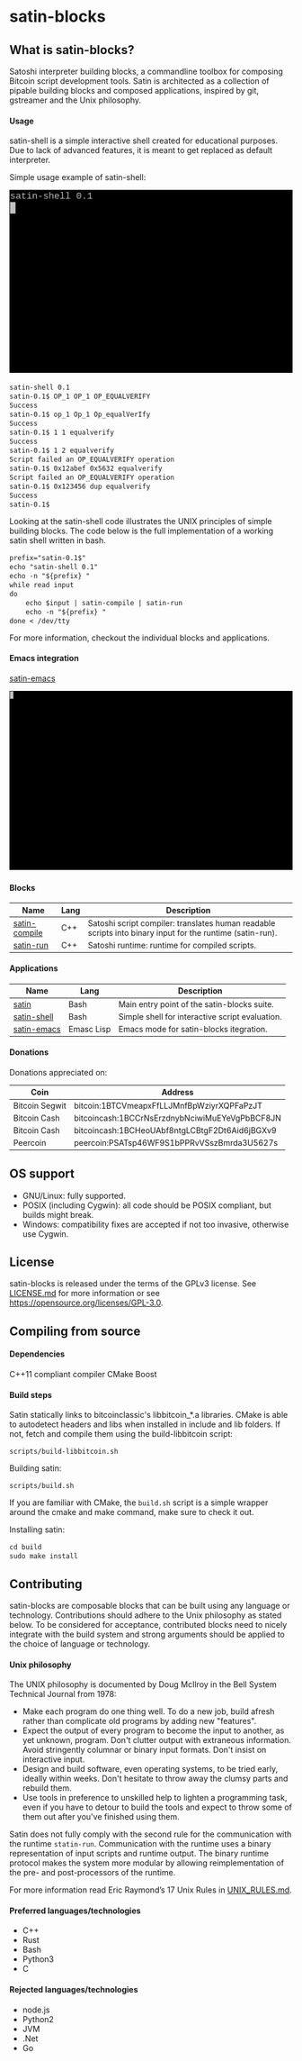 satin-blocks
============

What is satin-blocks?
--------------------

Satoshi interpreter building blocks, a commandline toolbox for composing Bitcoin script development tools.
Satin is architected as a collection of pipable building blocks and composed applications, inspired by git, gstreamer and the Unix philosophy.

#### Usage

satin-shell is a simple interactive shell created for educational purposes.
Due to lack of advanced features, it is meant to get replaced as default interpreter.

Simple usage example of satin-shell:

![satin-shell 0.1](docs/gifs/satin-shell.gif)

```
satin-shell 0.1
satin-0.1$ OP_1 OP_1 OP_EQUALVERIFY
Success
satin-0.1$ op_1 Op_1 Op_equalVerIfy
Success
satin-0.1$ 1 1 equalverify
Success
satin-0.1$ 1 2 equalverify
Script failed an OP_EQUALVERIFY operation
satin-0.1$ 0x12abef 0x5632 equalverify
Script failed an OP_EQUALVERIFY operation
satin-0.1$ 0x123456 dup equalverify
Success
satin-0.1$
```

Looking at the satin-shell code illustrates the UNIX principles of simple building blocks.
The code below is the full implementation of a working satin shell written in bash.
```
prefix="satin-0.1$"
echo "satin-shell 0.1"
echo -n "${prefix} "
while read input
do
    echo $input | satin-compile | satin-run
    echo -n "${prefix} "
done < /dev/tty
```

For more information, checkout the individual blocks and applications.

#### Emacs integration

[satin-emacs](src/emacs/README.md)

![emacs-mode.el](docs/gifs/satin-emacs.gif)

#### Blocks

| Name                                     | Lang | Description |
|------------------------------------------|------|-------------|
| [satin-compile](src/compile/README.md)   | C++  | Satoshi script compiler: translates human readable scripts into binary input for the runtime (satin-run). |
| [satin-run](src/run/README.md)           | C++  | Satoshi runtime: runtime for compiled scripts. |

#### Applications

| Name                                     | Lang | Description |
|------------------------------------------|------|-------------|
| [satin](src/satin/README.md)             | Bash | Main entry point of the satin-blocks suite. |
| [satin-shell](src/shell/README.md)       | Bash | Simple shell for interactive script evaluation. |
| [satin-emacs](src/emacs/README.md)       | Emasc Lisp | Emacs mode for satin-blocks itegration. |

#### Donations

Donations appreciated on:

| Coin           | Address                                        |
|----------------|------------------------------------------------|
| Bitcoin Segwit | bitcoin:1BTCVmeapxFfLLJMnfBpWziyrXQPFaPzJT     |
| Bitcoin Cash   | bitcoincash:1BCCrNsErzdnybNciwiMuEYeVgPbBCF8JN |
| Bitcoin Cash   | bitcoincash:1BCHeoUAbf8ntgLCBtgF2Dt6Aid6jBGXv9 |
| Peercoin       | peercoin:PSATsp46WF9S1bPPRvVSszBmrda3U5627s    |

OS support
----------

- GNU/Linux: fully supported.
- POSIX (including Cygwin): all code should be POSIX compliant, but builds might break.
- Windows: compatibility fixes are accepted if not too invasive, otherwise use Cygwin.

License
-------

satin-blocks is released under the terms of the GPLv3 license. See [LICENSE.md](LICENSE.md) for more
information or see https://opensource.org/licenses/GPL-3.0.

Compiling from source
---------------------

#### Dependencies

C++11 compliant compiler
CMake
Boost

#### Build steps

Satin statically links to bitcoinclassic's libbitcoin_*.a libraries.
CMake is able to autodetect headers and libs when installed in include and lib folders.
If not, fetch and compile them using the build-libbitcoin script:

```
scripts/build-libbitcoin.sh
```

Building satin:

```
scripts/build.sh
```

If you are familiar with CMake, the `build.sh` script is a simple wrapper around the cmake and make command, make sure to check it out.

Installing satin:

```
cd build
sudo make install
```

Contributing
------------

satin-blocks are composable blocks that can be built using any language or technology.
Contributions should adhere to the Unix philosophy as stated below.
To be considered for acceptance, contributed blocks need to nicely integrate with the build system and strong arguments should be applied to the choice of language or technology.

#### Unix philosophy

The UNIX philosophy is documented by Doug McIlroy in the Bell System Technical Journal from 1978:

- Make each program do one thing well. To do a new job, build afresh rather than complicate old programs by adding new "features".
- Expect the output of every program to become the input to another, as yet unknown, program. Don't clutter output with extraneous information. Avoid stringently columnar or binary input formats. Don't insist on interactive input.
- Design and build software, even operating systems, to be tried early, ideally within weeks. Don't hesitate to throw away the clumsy parts and rebuild them.
- Use tools in preference to unskilled help to lighten a programming task, even if you have to detour to build the tools and expect to throw some of them out after you've finished using them.

Satin does not fully comply with the second rule for the communication with the runtime `statin-run`.
Communication with the runtime uses a binary representation of input scripts and runtime output.
The binary runtime protocol makes the system more modular by allowing reimplementation of the pre- and post-processors of the runtime.

For more information read Eric Raymond’s 17 Unix Rules in [UNIX_RULES.md](UNIX_RULES.md).

#### Preferred languages/technologies

- C++
- Rust
- Bash
- Python3
- C

#### Rejected languages/technologies

- node.js
- Python2
- JVM
- .Net
- Go
